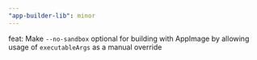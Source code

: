 ```yaml
---
"app-builder-lib": minor
---
```


feat: Make `--no-sandbox` optional for building with AppImage by allowing usage of `executableArgs` as a manual override 
